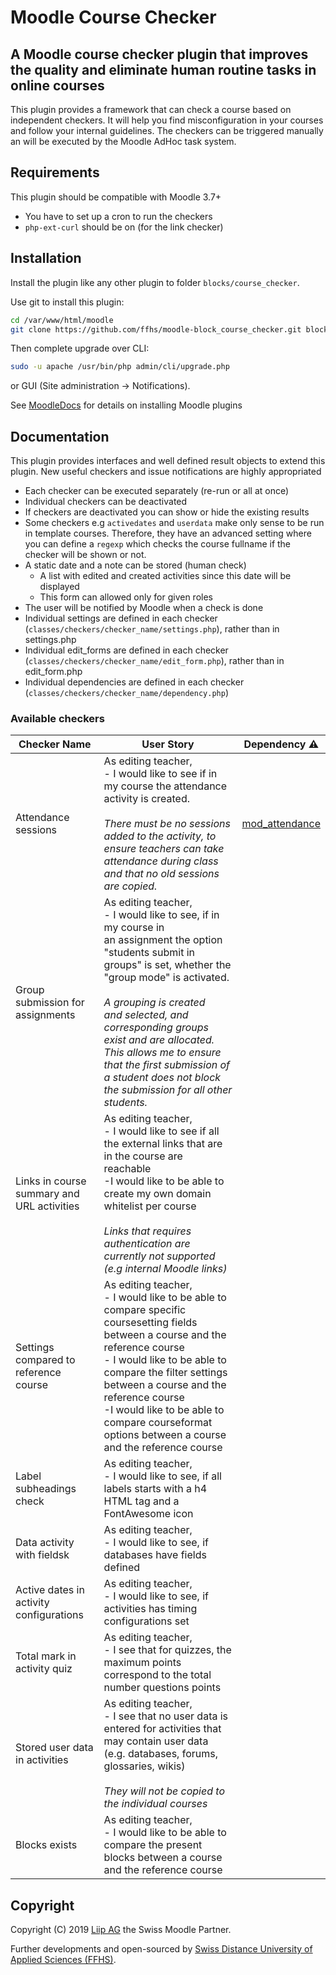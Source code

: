 # Moodle Course Checker
## A Moodle course checker plugin that improves the quality and eliminate human routine tasks in online courses

This plugin provides a framework that can check a course based on independent checkers. It will
help you find misconfiguration in your courses and follow your internal guidelines.
The checkers can be triggered manually an will be executed by the Moodle AdHoc task system.

## Requirements
This plugin should be compatible with Moodle 3.7+
 - You have to set up a cron to run the checkers
 - `php-ext-curl` should be on (for the link checker)
 
## Installation
Install the plugin like any other plugin to folder `blocks/course_checker`.

Use git to install this plugin: 
```bash
cd /var/www/html/moodle
git clone https://github.com/ffhs/moodle-block_course_checker.git blocks/course_checker
```

Then complete upgrade over CLI:
```bash
sudo -u apache /usr/bin/php admin/cli/upgrade.php
```
or GUI (Site administration -> Notifications).

See [MoodleDocs](https://docs.moodle.org/37/en/Installing_plugins) for details on installing Moodle plugins

## Documentation
This plugin provides interfaces and well defined result objects to extend this plugin. New useful checkers and issue notifications are highly appropriated
- Each checker can be executed separately (re-run or all at once)
- Individual checkers can be deactivated
- If checkers are deactivated you can show or hide the existing results
- Some checkers e.g `activedates` and `userdata` make only sense to be run in template courses. Therefore, they have an advanced setting where you can define a `regexp` which checks the course fullname if the checker will be shown or not.
- A static date and a note can be stored (human check)
    - A list with edited and created activities since this date will be displayed
    - This form can allowed only for given roles
- The user will be notified by Moodle when a check is done
- Individual settings are defined in each checker (`classes/checkers/checker_name/settings.php`), rather than in settings.php
- Individual edit_forms are defined in each checker (`classes/checkers/checker_name/edit_form.php`), rather than in edit_form.php
- Individual dependencies are defined in each checker (`classes/checkers/checker_name/dependency.php`)

### Available checkers
| Checker Name | User Story | Dependency :warning: |
|--------------|------------|----------------------|
|Attendance sessions|As editing teacher,<br>- I would like to see if in my course the attendance activity is created.<br><br><i>There must be no sessions added to the activity, to ensure teachers can take attendance during class and that no old sessions are copied.|[mod_attendance](https://moodle.org/plugins/mod_attendance)</i>|
|Group submission for assignments|As editing teacher,<br>- I would like to see, if in my course in an assignment the option "students submit in groups" is set, whether the "group mode" is activated.<br><br><i>A grouping is created and selected, and corresponding groups exist and are allocated.<br>This allows me to ensure that the first submission of a student does not block the submission for all other students.<i>| |
|Links in course summary and URL activities|As editing teacher,<br>- I would like to see if all the external links that are in the course are reachable<br>-I would like to be able to create my own domain whitelist per course<br><br><i>Links that requires authentication are currently not supported (e.g internal Moodle links)</i>| |
|Settings compared to reference course|As editing teacher,<br>- I would like to be able to compare specific coursesetting fields between a course and the reference course<br>- I would like to be able to compare the filter settings between a course and the reference course<br>-I would like to be able to compare courseformat options between a course and the reference course| |
|Label subheadings check|As editing teacher,<br>- I would like to see, if all labels starts with a h4 HTML tag and a FontAwesome icon| |
|Data activity with fieldsk|As editing teacher,<br>- I would like to see, if databases have fields defined| |
|Active dates in activity configurations|As editing teacher,<br>- I would like to see, if activities has timing configurations set| |
|Total mark in activity quiz|As editing teacher,<br>- I see that for quizzes, the maximum points correspond to the total number questions points| |
|Stored user data in activities|As editing teacher,<br>- I see that no user data is entered for activities that may contain user data (e.g. databases, forums, glossaries, wikis)<br><br><i>They will not be copied to the individual courses</i>| |
|Blocks exists|As editing teacher,<br>- I would like to be able to compare the present blocks between a course and the reference course| |

## Copyright
Copyright (C) 2019 <a href="https://www.liip.ch" target="_blank">Liip AG</a> the Swiss Moodle Partner.

Further developments and open-sourced by <a href="https://www.ffhs.ch" target="_blank">Swiss Distance University of Applied Sciences (FFHS)</a>.
